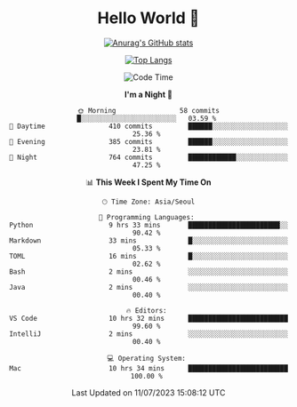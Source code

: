 <div align="center">

# Hello World 👋

[![Anurag's GitHub stats](https://github-readme-stats.vercel.app/api?username=taeho0888&show_icons=true&theme=dracula)](https://github.com/anuraghazra/github-readme-stats)

[![Top Langs](https://github-readme-stats.vercel.app/api/top-langs/?username=taeho0888&theme=dracula)](https://github.com/anuraghazra/github-readme-stats)
<!--
**taeho0888/taeho0888** is a ✨ _special_ ✨ repository because its `README.md` (this file) appears on your GitHub profile.

<!--START_SECTION:waka-->
![Code Time](http://img.shields.io/badge/Code%20Time-114%20hrs%2028%20mins-blue)

**I'm a Night 🦉** 

```text
🌞 Morning                58 commits          █░░░░░░░░░░░░░░░░░░░░░░░░   03.59 % 
🌆 Daytime                410 commits         ██████░░░░░░░░░░░░░░░░░░░   25.36 % 
🌃 Evening                385 commits         ██████░░░░░░░░░░░░░░░░░░░   23.81 % 
🌙 Night                  764 commits         ████████████░░░░░░░░░░░░░   47.25 % 
```


📊 **This Week I Spent My Time On** 

```text
🕑︎ Time Zone: Asia/Seoul

💬 Programming Languages: 
Python                   9 hrs 33 mins       ███████████████████████░░   90.42 % 
Markdown                 33 mins             █░░░░░░░░░░░░░░░░░░░░░░░░   05.33 % 
TOML                     16 mins             █░░░░░░░░░░░░░░░░░░░░░░░░   02.62 % 
Bash                     2 mins              ░░░░░░░░░░░░░░░░░░░░░░░░░   00.46 % 
Java                     2 mins              ░░░░░░░░░░░░░░░░░░░░░░░░░   00.40 % 

🔥 Editors: 
VS Code                  10 hrs 32 mins      █████████████████████████   99.60 % 
IntelliJ                 2 mins              ░░░░░░░░░░░░░░░░░░░░░░░░░   00.40 % 

💻 Operating System: 
Mac                      10 hrs 34 mins      █████████████████████████   100.00 % 
```


 Last Updated on 11/07/2023 15:08:12 UTC
<!--END_SECTION:waka-->
</div>

